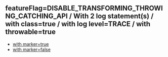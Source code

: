 ## featureFlag=DISABLE_TRANSFORMING_THROWING_CATCHING_API / With 2 log statement(s) / with class=true / with log level=TRACE / with throwable=true

* [with marker=true](marker-true/index.md)
* [with marker=false](marker-false/index.md)


